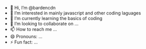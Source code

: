 - 👋 Hi, I’m @bardencdn
- 👀 I’m interested in mainly javascript and other coding laguages
- 🌱 I’m currently learning the basics of coding
- 💞️ I’m looking to collaborate on ...
- 📫 How to reach me ...
- 😄 Pronouns: ...
- ⚡ Fun fact: ...

<!---
bardencdn/bardencdn is a ✨ special ✨ repository because its `README.md` (this file) appears on your GitHub profile.
You can click the Preview link to take a look at your changes.
--->
